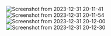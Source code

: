 ![Screenshot from 2023-12-31 20-11-41](https://github.com/AbhijithMallya/vintageVisions/assets/91281454/15d52e40-52e1-4b6c-9b01-474204a43d5f)
![Screenshot from 2023-12-31 20-11-54](https://github.com/AbhijithMallya/vintageVisions/assets/91281454/eaafdaee-c8fe-4ee8-bd8e-e97ae78bd115)
![Screenshot from 2023-12-31 20-12-00](https://github.com/AbhijithMallya/vintageVisions/assets/91281454/0fd9f7a0-d968-4de7-964c-9e1f7c7dbd0a)
![Screenshot from 2023-12-31 20-12-30](https://github.com/AbhijithMallya/vintageVisions/assets/91281454/a4b7a2fd-066a-4436-9d51-cfd9a6202c8d)
